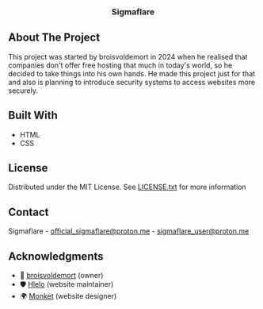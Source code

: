 <h3 align="center">Sigmaflare</h3>

## About The Project

This project was started by broisvoldemort in 2024 when he realised that companies don't offer free hosting that much in today's world, so he decided to take things into his own hands. He made this project just for that and also is planning to introduce security systems to access websites more securely.

## Built With

* HTML
* CSS

## License

Distributed under the MIT License. See [LICENSE.txt](https://github.com/Sigmflare/sigmflare.github.io/LICENSE.txt) for more information

## Contact
Sigmaflare - official_sigmaflare@proton.me - sigmaflare_user@proton.me

## Acknowledgments

* 👑 [broisvoldemort](https://github.com/broisvoldemort) (owner)
* 🛡️ [Hlelo](https://github.com/hlelo101) (website maintainer)
* 🌍 [Monket](https://github.com/Splurge999) (website designer)

